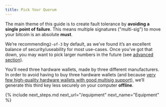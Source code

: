 ```yaml
---
title: Pick Your Quorum
---
```


The main theme of this guide is to create fault tolerance by **avoiding a single point of failure**.
This means multiple signatures ("multi-sig") to move your bitcoin is an absolute **must**.

We’re recommending`2-of-3` by default, as we’ve found it’s an excellent balance of security/useability for most use-cases.
Once you’ve got that down, you may want to pick larger numbers in the future (see [advanced section](quorum-advanced)).

You’ll need three hardware wallets, made by three different manufacturers.
In order to avoid having to buy three hardware wallets
(and because [very few high-quality hardware wallets with good multisig support](/known-issues/hw-vendors)),
we’ll generate this third key less securely on your computer **offline**.

{% include next_steps.md next_url="/equipment" next_name="Equipment" %}
